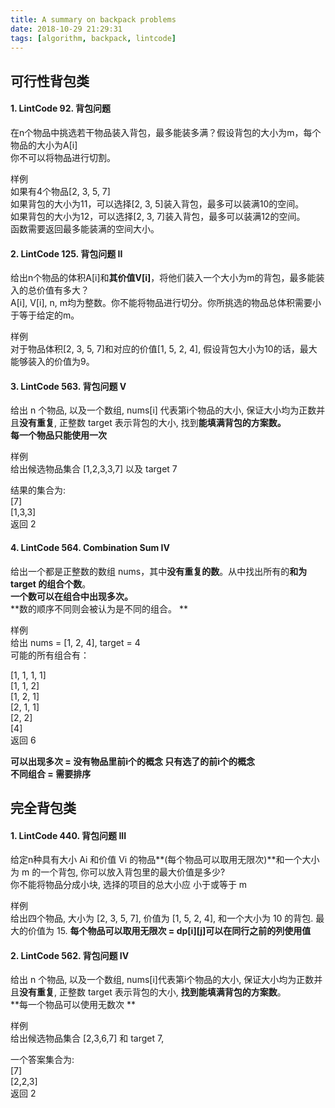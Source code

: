 ```yaml
---
title: A summary on backpack problems
date: 2018-10-29 21:29:31
tags: [algorithm, backpack, lintcode]
---
```


## 可行性背包类

#### 1. LintCode 92. 背包问题
在n个物品中挑选若干物品装入背包，最多能装多满？假设背包的大小为m，每个物品的大小为A[i]  
你不可以将物品进行切割。  

样例  
如果有4个物品[2, 3, 5, 7]  
如果背包的大小为11，可以选择[2, 3, 5]装入背包，最多可以装满10的空间。  
如果背包的大小为12，可以选择[2, 3, 7]装入背包，最多可以装满12的空间。  
函数需要返回最多能装满的空间大小。

#### 2. LintCode 125. 背包问题 II
给出n个物品的体积A[i]和**其价值V[i]**，将他们装入一个大小为m的背包，最多能装入的总价值有多大？  
A[i], V[i], n, m均为整数。你不能将物品进行切分。你所挑选的物品总体积需要小于等于给定的m。  

样例  
对于物品体积[2, 3, 5, 7]和对应的价值[1, 5, 2, 4], 假设背包大小为10的话，最大能够装入的价值为9。  

#### 3. LintCode 563. 背包问题 V
给出 n 个物品, 以及一个数组, nums[i] 代表第i个物品的大小, 保证大小均为正数并且**没有重复**, 正整数 target 表示背包的大小, 找到**能填满背包的方案数。  
每一个物品只能使用一次**  

样例  
给出候选物品集合 [1,2,3,3,7] 以及 target 7  

结果的集合为:  
[7]  
[1,3,3]  
返回 2  

#### 4. LintCode 564. Combination Sum IV  
给出一个都是正整数的数组 nums，其中**没有重复的数**。从中找出所有的**和为 target 的组合个数**。  
**一个数可以在组合中出现多次。**  
**数的顺序不同则会被认为是不同的组合。  **

样例  
给出 nums = [1, 2, 4], target = 4  
可能的所有组合有：  

[1, 1, 1, 1]  
[1, 1, 2]  
[1, 2, 1]  
[2, 1, 1]  
[2, 2]  
[4]  
返回 6  

**可以出现多次 = 没有物品里前i个的概念 只有选了的前i个的概念  
不同组合 = 需要排序**

## 完全背包类

#### 1. LintCode 440. 背包问题 III    
给定n种具有大小 Ai 和价值 Vi 的物品**(每个物品可以取用无限次)**和一个大小为 m 的一个背包, 你可以放入背包里的最大价值是多少?  
你不能将物品分成小块, 选择的项目的总大小应 小于或等于 m

样例  
给出四个物品, 大小为 [2, 3, 5, 7], 价值为 [1, 5, 2, 4], 和一个大小为 10 的背包. 最大的价值为 15.
**每个物品可以取用无限次 = dp[i][j]可以在同行之前的列使用值**

#### 2. LintCode 562. 背包问题 IV  
给出 n 个物品, 以及一个数组, nums[i]代表第i个物品的大小, 保证大小均为正数并且**没有重复**, 正整数 target 表示背包的大小, **找到能填满背包的方案数**。  
**每一个物品可以使用无数次 **

样例  
给出候选物品集合 [2,3,6,7] 和 target 7,  

一个答案集合为:  
[7]  
[2,2,3]  
返回 2  
